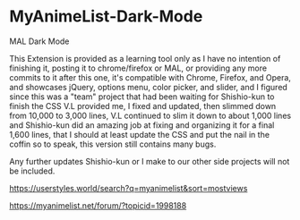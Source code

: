 # MyAnimeList-Dark-Mode
 MAL Dark Mode
 
This Extension is provided as a learning tool only as I have no intention of finishing it, posting it to chrome/firefox or MAL, or providing any more commits to it after this one, it's compatible with Chrome, Firefox, and Opera, and showcases jQuery, options menu, color picker, and slider, and I figured since this was a "team" project that had been waiting for Shishio-kun to finish the CSS V.L provided me, I fixed and updated, then slimmed down from 10,000 to 3,000 lines, V.L continued to slim it down to about 1,000 lines and Shishio-kun did an amazing job at fixing and organizing it for a final 1,600 lines, that I should at least update the CSS and put the nail in the coffin so to speak, this version still contains many bugs.

Any further updates Shishio-kun or I make to our other side projects will not be included.

https://userstyles.world/search?q=myanimelist&sort=mostviews

https://myanimelist.net/forum/?topicid=1998188
